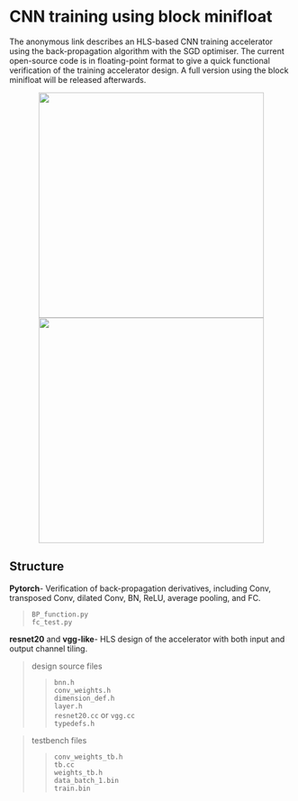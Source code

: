 # CNN training using block minifloat

The anonymous link describes an HLS-based CNN training accelerator using the back-propagation algorithm with the SGD optimiser. The current open-source code is in floating-point format to give a quick functional verification of the training accelerator design. A full version using the block minifloat will be released afterwards.

<div align=center>
<img src="https://github.com/chuliang007/resnet20_cifar-training/blob/main/resnet20/loss_resnet.png" width="400px"/><img src="https://github.com/chuliang007/resnet20_cifar-training/blob/main/vgg-like/loss_vgg.png" width="400px"/><br/>
</div>

## Structure  

**Pytorch**- Verification of back-propagation derivatives, including Conv, transposed Conv, dilated Conv, BN, ReLU, average pooling, and FC.  

> ```BP_function.py``` <br>
> ```fc_test.py``` <br>


**resnet20** and **vgg-like**- HLS design of the accelerator with both input and output channel tiling.

> design source files    
>> ```bnn.h``` <br>
>> ```conv_weights.h``` <br>
>> ```dimension_def.h``` <br> 
>> ```layer.h``` <br>
>> ```resnet20.cc``` or ```vgg.cc``` <br>
>> ```typedefs.h``` <br>

> testbench files
>> ```conv_weights_tb.h``` <br>
>> ```tb.cc``` <br>
>> ```weights_tb.h``` <br>
>> ```data_batch_1.bin``` <br>
>> ```train.bin``` <br>


